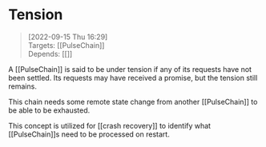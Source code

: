 
# Tension

> [2022-09-15 Thu 16:29] <br/>
> Targets: [[PulseChain]] <br/>
> Depends: [[]]

A [[PulseChain]] is said to be under tension if any of its requests have not been settled.  Its requests may have received a promise, but the tension still remains.

This chain needs some remote state change from another [[PulseChain]] to be able to be exhausted.

This concept is utilized for [[crash recovery]] to identify what [[PulseChain]]s need to be processed on restart.
